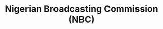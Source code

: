 ---
title: Nigerian Broadcasting Commission (NBC)
details: |-
    The Council collaborates with the NBC in relation to protecting the rights of consumers of broadcasting services. The Council has on occasion conducted joint investigations with NBC. The Council also provides feedback to NBC on content being aired and consumer views with respect to such content.
---